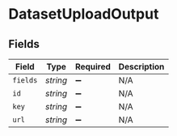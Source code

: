 # DatasetUploadOutput


## Fields

| Field              | Type               | Required           | Description        |
| ------------------ | ------------------ | ------------------ | ------------------ |
| `fields`           | *string*           | :heavy_minus_sign: | N/A                |
| `id`               | *string*           | :heavy_minus_sign: | N/A                |
| `key`              | *string*           | :heavy_minus_sign: | N/A                |
| `url`              | *string*           | :heavy_minus_sign: | N/A                |
